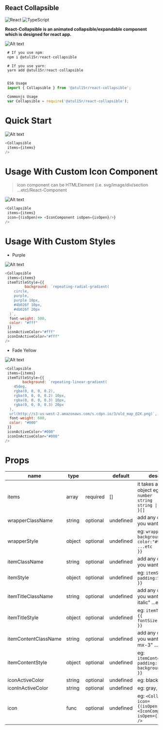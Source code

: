 ## React Collapsible

![React](https://img.shields.io/badge/react-%2320232a.svg?style=for-the-badge&logo=react&logoColor=%2361DAFB) ![TypeScript](https://img.shields.io/badge/typescript-%23007ACC.svg?style=for-the-badge&logo=typescript&logoColor=white)

__React-Collapsible is an animated collapsible/expandable component which is designed for react app.__

![Alt text](visual/react-collapsible.png?raw=true "React Collapsible")


``` js
 # If you use npm:
 npm i @atul15r/react-collapsible

 # If you use yarn:
 yarn add @atul15r/react-collapsible


 ES6 Usage
 import { Collapsible } from '@atul15r/react-collapsible';

 Commonjs Usage
 var Collapsible = require('@atul15r/react-collapsible');

```


# Quick Start

![Alt text](visual/react-collapsible.gif?raw=true "React Collapsible")


``` js
<Collapsible 
 items={items}
/>

```

# Usage With Custom Icon Component
   >icon component can be HTMLElement (i.e. svg/image/div/section ...etc)/React-Component

![Alt text](visual/react-collapsible-custom-icon.gif?raw=true "React Collapsible")


``` js
<Collapsible 
 items={items}
 icon={(isOpen)=> <IconComponent isOpen={isOpen}/>}
/>

```

# Usage With Custom Styles

- Purple

![Alt text](visual/react-collapsible-purple.gif?raw=true "React Collapsible")

``` js
<Collapsible 
 items={items}
 itemTitleStyle={{
         background: `repeating-radial-gradient(
    circle,
    purple,
    purple 10px,
    #4b026f 10px,
    #4b026f 20px
  )`,
  font-weight: 500,
  color: "#fff"
 }}
 iconActiveColor="#fff"
 iconInActiveColor="#fff"
/>

```

- Fade Yellow

![Alt text](visual/react-collapsible-yellow.gif?raw=true "React Collapsible")

``` js
<Collapsible 
 items={items}
 itemTitleStyle={{
        background: `repeating-linear-gradient(
    45deg,
    rgba(0, 0, 0, 0.2),
    rgba(0, 0, 0, 0.2) 10px,
    rgba(0, 0, 0, 0.3) 10px,
    rgba(0, 0, 0, 0.3) 20px
  ),
  url(http://s3-us-west-2.amazonaws.com/s.cdpn.io/3/old_map_@2X.png)`,
  font-weight: 600,
  color: "#000"
 }}
 iconActiveColor="#000"
 iconInActiveColor="#000"
/>

```


# Props

| name                 | type   |          | default   | description                                                                                                                                         |
|----------------------|--------|----------|-----------|-----------------------------------------------------------------------------------------------------------------------------------------------------|
| items                | array  | required | []        | it takes an array of object    eg:    `{     key: number     title: string     content: string \| ReactNode   }[]`                                  |
| wrapperClassName     | string | optional | undefined | add any custom class you want                                                                                                                       |
| wrapperStyle         | object | optional | undefined | eg:         `wrapperStyle= {{                    background:"#ccc",                    color:"#999",                    ...etc                  }}` |
| itemClassName        | string | optional | undefined | add any custom class you want                                                                                                                       |
| itemStyle            | object | optional | undefined | eg:      `itemStyle= {{             padding:5                }} `                                                                                   |
| itemTitleClassName   | string | optional | undefined | add any custom class you want eg: "text-lg italic" ...etc                                                                                           |
| itemTitleStyle       | object | optional | undefined | eg:         `itemTitleStyle= {{         fontSize:12        }}`                                                                                      |
| itemContentClassName | string | optional | undefined | add any custom class you want eg: "p-4 mx-3" ...etc                                                                                                 |
| itemContentStyle     | object | optional | undefined | eg:    `itemContentStyle= {{       padding:"4px 12px",       background:"#fefefe"     }}`                                                           |
| iconActiveColor      | string | optional | undefined | eg: black                                                                                                                                           |
| iconInActiveColor    | string | optional | undefined | eg: gray, #039af4                                                                                                                                   |
| icon                 | func   | optional | undefined | eg:   `<Collapsible  icon={(isOpen:boolean) => <IconComponent isOpen={isOpen}/>} />`                                                                |
